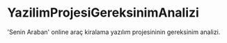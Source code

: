 # YazilimProjesiGereksinimAnalizi
'Senin Araban' online araç kiralama yazılım projesininin gereksinim analizi. 
